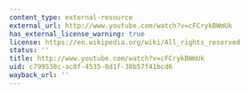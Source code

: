 ```yaml
---
content_type: external-resource
external_url: http://www.youtube.com/watch?v=cFCrykBWmUk
has_external_license_warning: true
license: https://en.wikipedia.org/wiki/All_rights_reserved
status: ''
title: http://www.youtube.com/watch?v=cFCrykBWmUk
uid: c799538c-ac0f-4535-8d1f-38b57f41bcd6
wayback_url: ''
---
```

